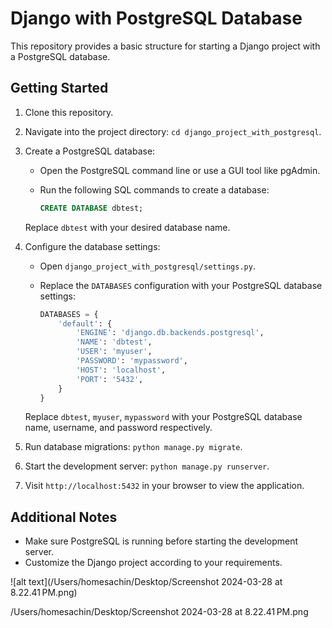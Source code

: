 # Django with PostgreSQL Database

This repository provides a basic structure for starting a Django project with a PostgreSQL database.



## Getting Started
1. Clone this repository.
2. Navigate into the project directory: `cd django_project_with_postgresql`.

3. Create a PostgreSQL database:
   - Open the PostgreSQL command line or use a GUI tool like pgAdmin.
   - Run the following SQL commands to create a database:

     ```sql
     CREATE DATABASE dbtest;
     ```
   Replace `dbtest` with your desired database name.

4. Configure the database settings:
   - Open `django_project_with_postgresql/settings.py`.
   - Replace the `DATABASES` configuration with your PostgreSQL database settings:

     ```python
     DATABASES = {
         'default': {
             'ENGINE': 'django.db.backends.postgresql',
             'NAME': 'dbtest',
             'USER': 'myuser',
             'PASSWORD': 'mypassword',
             'HOST': 'localhost',
             'PORT': '5432',
         }
     }
     ```
   Replace `dbtest`, `myuser`, `mypassword` with your PostgreSQL database name, username, and password respectively.

5. Run database migrations: `python manage.py migrate`.
6. Start the development server: `python manage.py runserver`.
7. Visit `http://localhost:5432` in your browser to view the application.

## Additional Notes
- Make sure PostgreSQL is running before starting the development server.
- Customize the Django project according to your requirements.


![alt text](/Users/homesachin/Desktop/Screenshot 2024-03-28 at 8.22.41 PM.png)


/Users/homesachin/Desktop/Screenshot 2024-03-28 at 8.22.41 PM.png

